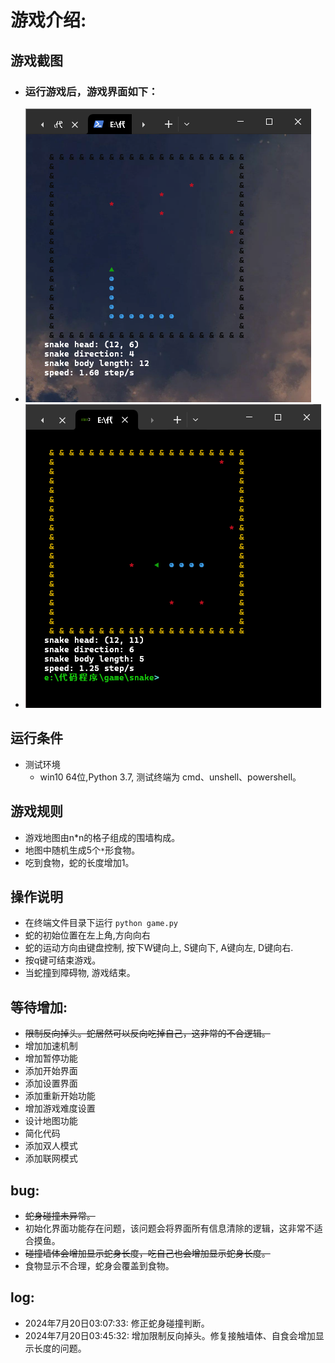 
# **游戏介绍**:

## **游戏截图**
- ### 运行游戏后，游戏界面如下：
- ![alt text](image.png)
- ![alt text](image-1.png)

## **运行条件**
- 测试环境 
    - win10 64位,Python 3.7, 测试终端为 cmd、unshell、powershell。

## **游戏规则**
- 游戏地图由n*n的格子组成的围墙构成。
- 地图中随机生成5个`*`形食物。
- 吃到食物，蛇的长度增加1。    

## **操作说明**
- 在终端文件目录下运行 `python game.py`
- 蛇的初始位置在左上角,方向向右
- 蛇的运动方向由键盘控制, 按下W键向上, S键向下, A键向左, D键向右.
- 按q键可结束游戏。
- 当蛇撞到障碍物, 游戏结束。

## **等待增加**:
- ~~限制反向掉头。蛇居然可以反向吃掉自己，这非常的不合逻辑。~~
- 增加加速机制
- 增加暂停功能
- 添加开始界面
- 添加设置界面
- 添加重新开始功能
- 增加游戏难度设置
- 设计地图功能
- 简化代码
- 添加双人模式
- 添加联网模式

## **bug**:
- ~~蛇身碰撞未异常。~~
- 初始化界面功能存在问题，该问题会将界面所有信息清除的逻辑，这非常不适合摸鱼。
- ~~碰撞墙体会增加显示蛇身长度，吃自己也会增加显示蛇身长度。~~
- 食物显示不合理，蛇身会覆盖到食物。

## **log**:
- 2024年7月20日03:07:33: 修正蛇身碰撞判断。
- 2024年7月20日03:45:32: 增加限制反向掉头。修复接触墙体、自食会增加显示长度的问题。
